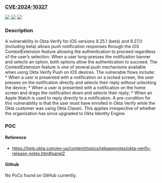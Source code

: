 ### [CVE-2024-10327](https://cve.mitre.org/cgi-bin/cvename.cgi?name=CVE-2024-10327)
![](https://img.shields.io/static/v1?label=Product&message=Okta%20Verify%20for%20iOS&color=blue)
![](https://img.shields.io/static/v1?label=Version&message=%3D%209.25.1%20&color=brighgreen)
![](https://img.shields.io/static/v1?label=Vulnerability&message=CWE-287%20Improper%20Authentication&color=brighgreen)

### Description

A vulnerability in Okta Verify for iOS versions 9.25.1 (beta) and 9.27.0 (including beta) allows push notification responses through the iOS ContextExtension feature allowing the authentication to proceed regardless of the user’s selection. When a user long-presses the notification banner and selects an option, both options allow the authentication to succeed. The ContextExtension feature is one of several push mechanisms available when using Okta Verify Push on iOS devices. The vulnerable flows include: * When a user is presented with a notification on a locked screen, the user presses on the notification directly and selects their reply without unlocking the device; * When a user is presented with a notification on the home screen and drags the notification down and selects their reply; * When an Apple Watch is used to reply directly to a notification.  A pre-condition for this vulnerability is that the user must have enrolled in Okta Verify while the Okta customer was using Okta Classic. This applies irrespective of whether the organization has since upgraded to Okta Identity Engine.

### POC

#### Reference
- https://help.okta.com/en-us/content/topics/releasenotes/okta-verify-release-notes.htm#panel2

#### Github
No PoCs found on GitHub currently.

